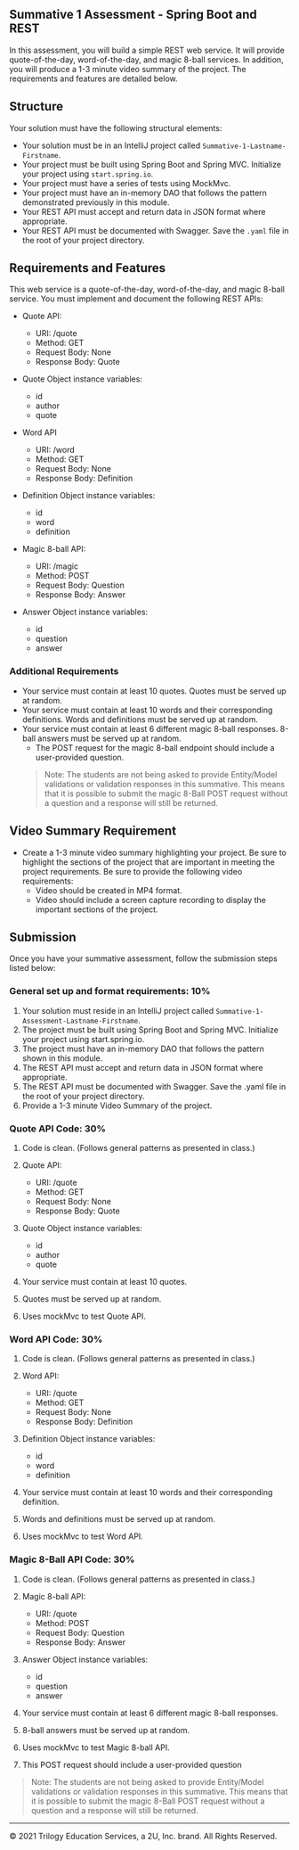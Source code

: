 
## Summative 1 Assessment - Spring Boot and REST

In this assessment, you will build a simple REST web service. It will provide quote-of-the-day, word-of-the-day, and magic 8-ball services. In addition, you will produce a 1-3 minute video summary of the project. The requirements and features are detailed below. 

## Structure

Your solution must have the following structural elements:

- Your solution must be in an IntelliJ project called `Summative-1-Lastname-Firstname`.
- Your project must be built using Spring Boot and Spring MVC. Initialize your project using `start.spring.io`.
- Your project must have a series of tests using MockMvc.
- Your project must have an in-memory DAO that follows the pattern demonstrated previously in this module.
- Your REST API must accept and return data in JSON format where appropriate.
- Your REST API must be documented with Swagger. Save the `.yaml` file in the root of your project directory.


## Requirements and Features

This web service is a quote-of-the-day, word-of-the-day, and magic 8-ball service. You must implement and document the following REST APIs:

- Quote API:
  - URI: /quote
  - Method: GET
  - Request Body: None
  - Response Body: Quote

- Quote Object instance variables:
  - id
  - author
  - quote

- Word API
  - URI: /word
  - Method: GET
  - Request Body: None
  - Response Body: Definition

- Definition Object instance variables:
  - id
  - word
  - definition

- Magic 8-ball API:
  - URI: /magic
  - Method: POST
  - Request Body: Question
  - Response Body: Answer

- Answer Object instance variables:
  - id
  - question
  - answer


### Additional Requirements

- Your service must contain at least 10 quotes. Quotes must be served up at random.
- Your service must contain at least 10 words and their corresponding definitions. Words and definitions must be served up at random.
- Your service must contain at least 6 different magic 8-ball responses. 8-ball answers must be served up at random.
    - The POST request for the magic 8-ball endpoint should include a user-provided question.
    > Note: The students are not being asked to provide Entity/Model validations or validation responses in this summative. This means that
    > it is possible to submit the magic 8-Ball POST request without a question and a response will still be returned.

## Video Summary Requirement

- Create a 1-3 minute video summary highlighting your project. Be sure to highlight the sections of the project that are important
in meeting the project requirements. Be sure to provide the following video requirements:
    * Video should be created in MP4 format.
    * Video should include a screen capture recording to display the important sections of the project.


## Submission
Once you have your summative assessment, follow the submission steps listed below: 



### **General set up and format requirements: 10%**

1. Your solution must reside in an IntelliJ project called `Summative-1-Assessment-Lastname-Firstname`.
2. The project must be built using Spring Boot and Spring MVC. Initialize your project using start.spring.io.
3. The project must have an in-memory DAO that follows the pattern shown in this module.
4. The REST API must accept and return data in JSON format where appropriate.
5. The REST API must be documented with Swagger. Save the .yaml file in the root of your project directory.
6. Provide a 1-3 minute Video Summary of the project.


### **Quote API Code: 30%**

1. Code is clean. (Follows general patterns as presented in class.)
1. Quote API:

    - URI: /quote
    - Method: GET
    - Request Body: None
    - Response Body: Quote

1. Quote Object instance variables:
     - id
     - author
     - quote

1. Your service must contain at least 10 quotes.
1. Quotes must be served up at random.
1. Uses mockMvc to test Quote API.


### **Word API Code: 30%**

1. Code is clean. (Follows general patterns as presented in class.)

2. Word API:

    - URI: /quote
    - Method: GET
    - Request Body: None
    - Response Body: Definition

1. Definition Object instance variables:
     - id
     - word
     - definition

1. Your service must contain at least 10 words and their corresponding definition.
2. Words and definitions must be served up at random.
3. Uses mockMvc to test Word API.


### **Magic 8-Ball API Code: 30%**
1. Code is clean. (Follows general patterns as presented in class.)
2. Magic 8-ball API:

    - URI: /quote
    - Method: POST
    - Request Body: Question
    - Response Body: Answer

1. Answer Object instance variables:
     - id
     - question
     - answer

1. Your service must contain at least 6 different magic 8-ball responses.
2. 8-ball answers must be served up at random.
3. Uses mockMvc to test Magic 8-ball API.
4. This POST request should include a user-provided question
> Note: The students are not being asked to provide Entity/Model validations or validation responses in this summative. This means that
> it is possible to submit the magic 8-Ball POST request without a question and a response will still be returned.

---

© 2021 Trilogy Education Services, a 2U, Inc. brand. All Rights Reserved.
